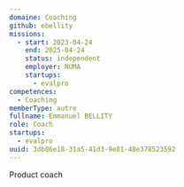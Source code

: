 ```yaml
---
domaine: Coaching
github: ebellity
missions:
  - start: 2023-04-24
    end: 2025-04-24
    status: independent
    employer: NUMA
    startups:
      - evalpro
competences:
  - Coaching
memberType: autre
fullname: Emmanuel BELLITY
role: Coach
startups:
  - evalpro
uuid: 3db86e18-31a5-41d3-9e81-48e378523592
---
```

Product coach